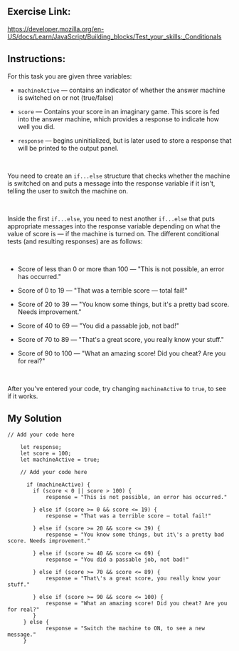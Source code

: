 
## Exercise Link:
https://developer.mozilla.org/en-US/docs/Learn/JavaScript/Building_blocks/Test_your_skills:_Conditionals


## Instructions:
For this task you are given three variables:

- `machineActive` — contains an indicator of whether the answer machine is switched on or not (true/false)

- `score` — Contains your score in an imaginary game. This score is fed into the answer machine, which provides a response to indicate how well you did.

- `response` — begins uninitialized, but is later used to store a response that will be printed to the output panel.

<br>

You need to create an `if...else` structure that checks whether the machine is switched on and puts a message into the response variable if it isn't, telling the user to switch the machine on.

<br>

Inside the first `if...else`, you need to nest another `if...else` that puts appropriate messages into the response variable depending on what the value of score is — if the machine is turned on. The different conditional tests (and resulting responses) are as follows:

<br>

- Score of less than 0 or more than 100 — "This is not possible, an error has occurred."

- Score of 0 to 19 — "That was a terrible score — total fail!"

- Score of 20 to 39 — "You know some things, but it\'s a pretty bad score. Needs improvement."

- Score of 40 to 69 — "You did a passable job, not bad!"

- Score of 70 to 89 — "That\'s a great score, you really know your stuff."

- Score of 90 to 100 — "What an amazing score! Did you cheat? Are you for real?"

<br>

After you've entered your code, try changing `machineActive` to `true`, to see if it works.


## My Solution

```
// Add your code here

    let response;
    let score = 100;
    let machineActive = true;
  
    // Add your code here

      if (machineActive) {
        if (score < 0 || score > 100) {
            response = "This is not possible, an error has occurred."

        } else if (score >= 0 && score <= 19) {
            response = "That was a terrible score — total fail!"

        } else if (score >= 20 && score <= 39) {
            response = "You know some things, but it\'s a pretty bad score. Needs improvement."

        } else if (score >= 40 && score <= 69) {
            response = "You did a passable job, not bad!"

        } else if (score >= 70 && score <= 89) {
            response = "That\'s a great score, you really know your stuff."

        } else if (score >= 90 && score <= 100) {
            response = "What an amazing score! Did you cheat? Are you for real?"
        }
     } else {
            response = "Switch the machine to ON, to see a new message."
     }
```